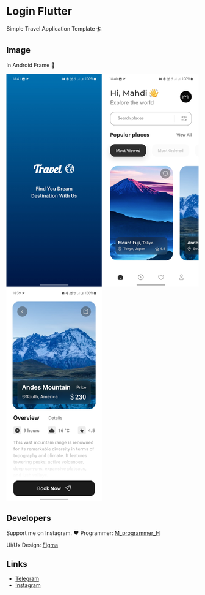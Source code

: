# Login Flutter

Simple Travel Application Template 🏄

## Image

In Android Frame 📱

<p float="left">
  <img src="screenshot-1.jpg" width="250px"/>
  <img src="screenshot-2.jpg" width="250px"/>
  <img src="screenshot-3.jpg" width="250px"/>
</p>

## Developers

Support me on Instagram. ❤️
Programmer: [M_programmer_H](https://instagram.com/M_programmer_H)

Ui/Ux Design: [Figma](<https://www.figma.com/design/YyrBkx0f4mLDGceNbbxfTY/Mobile-app-UI-Template-(Community)?node-id=0-1&t=KgBy8uhI7cwmcdDi-1>)

## Links

- [Telegram](https://t.me/M_programmer_H)
- [Instagram](https://instagram.com/M_programmer_H)
